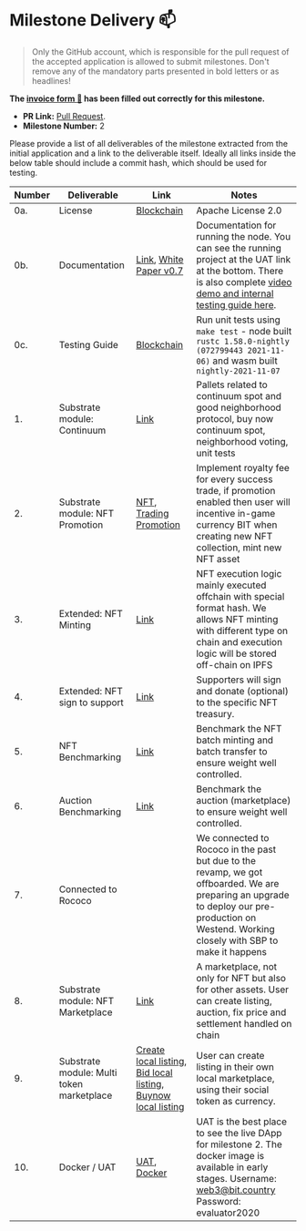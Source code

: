 # Milestone Delivery :mailbox:

> Only the GitHub account, which is responsible for the pull request of the accepted application is allowed to submit milestones. Don't remove any of the mandatory parts presented in bold letters or as headlines!

**The [invoice form :pencil:](https://docs.google.com/forms/d/e/1FAIpQLSfmNYaoCgrxyhzgoKQ0ynQvnNRoTmgApz9NrMp-hd8mhIiO0A/viewform) has been filled out correctly for this milestone.**

- **PR Link:** [Pull Request](https://github.com/w3f/Grants-Program/pull/696).
- **Milestone Number:** 2

Please provide a list of all deliverables of the milestone extracted from the initial application and a link to the deliverable itself. Ideally all links inside the below table should include a commit hash, which should be used for testing.

| Number | Deliverable                               | Link                                                                                                                                                                                                                                                                                                                                                          | Notes                                                                                                                                                                                                             |
| ------ | ----------------------------------------- | ------------------------------------------------------------------------------------------------------------------------------------------------------------------------------------------------------------------------------------------------------------------------------------------------------------------------------------------------------------- | ----------------------------------------------------------------------------------------------------------------------------------------------------------------------------------------------------------------- |
| 0a.    | License                                   | [Blockchain](https://github.com/bit-country/Bit-Country-Blockchain/blob/master/LICENSE)                                                                                                                                                                                                                                                                       | Apache License 2.0                                                                                                                                                                                                |
| 0b.    | Documentation                             | [Link](https://github.com/bit-country/Bit-Country-Blockchain/blob/master/README.md), [White Paper v0.7](https://metaversenw.gitbook.io/bit-country/)                                                                                                                                                                                                          | Documentation for running the node. You can see the running project at the UAT link at the bottom. There is also complete [video demo and internal testing guide here](https://hackmd.io/PmWDfHrNRD-zRZGoOpvCLg). |
| 0c.    | Testing Guide                             | [Blockchain](https://github.com/bit-country/Bit-Country-Blockchain/blob/master/README.md)                                                                                                                                                                                                                                                                     | Run unit tests using `make test` - node built `rustc 1.58.0-nightly (072799443 2021-11-06)` and wasm built `nightly-2021-11-07`                                                                                   |
| 1.     | Substrate module: Continuum               | [Link](https://github.com/bit-country/Metaverse-Network/tree/master/pallets/continuum)                                                                                                                                                                                                                                                                        | Pallets related to continuum spot and good neighborhood protocol, buy now continuum spot, neighborhood voting, unit tests                                                                                         |
| 2.     | Substrate module: NFT Promotion           | [NFT](https://github.com/bit-country/Bit-Country-Blockchain/tree/master/pallets/nft), [Trading Promotion](<[NFT](https://github.com/bit-country/Bit-Country-Blockchain/tree/master/pallets/auction)>)                                                                                                                                                         | Implement royalty fee for every success trade, if promotion enabled then user will incentive in-game currency BIT when creating new NFT collection, mint new NFT asset                                            |
| 3.     | Extended: NFT Minting                     | [Link](https://github.com/bit-country/Bit-Country-Blockchain/tree/master/pallets/nft)                                                                                                                                                                                                                                                                         | NFT execution logic mainly executed offchain with special format hash. We allows NFT minting with different type on chain and execution logic will be stored off-chain on IPFS                                    |
| 4.     | Extended: NFT sign to support             | [Link](https://github.com/bit-country/Bit-Country-Blockchain/tree/master/pallets/nft)                                                                                                                                                                                                                                                                         | Supporters will sign and donate (optional) to the specific NFT treasury.                                                                                                                                          |
| 5.     | NFT Benchmarking                          | [Link](https://github.com/bit-country/Metaverse-Network/tree/master/pallets/nft/src)                                                                                                                                                                                                                                                                          | Benchmark the NFT batch minting and batch transfer to ensure weight well controlled.                                                                                                                              |
| 6.     | Auction Benchmarking                      | [Link](https://github.com/bit-country/Metaverse-Network/tree/master/pallets/auction/src)                                                                                                                                                                                                                                                                      | Benchmark the auction (marketplace) to ensure weight well controlled.                                                                                                                                             |
| 7.     | Connected to Rococo                       |                                                                                                                                                                                                                                                                                                                                                               | We connected to Rococo in the past but due to the revamp, we got offboarded. We are preparing an upgrade to deploy our pre-production on Westend. Working closely with SBP to make it happens                     |
| 8.     | Substrate module: NFT Marketplace         | [Link](https://github.com/bit-country/Metaverse-Network/blob/master/pallets/auction/src/lib.rs)                                                                                                                                                                                                                                                               | A marketplace, not only for NFT but also for other assets. User can create listing, auction, fix price and settlement handled on chain                                                                            |
| 9.     | Substrate module: Multi token marketplace | [Create local listing](https://github.com/bit-country/Metaverse-Network/blob/master/pallets/auction/src/lib.rs#L522), [Bid local listing](https://github.com/bit-country/Metaverse-Network/blob/master/pallets/auction/src/lib.rs#L244), [Buynow local listing](https://github.com/bit-country/Metaverse-Network/blob/master/pallets/auction/src/lib.rs#L411) | User can create listing in their own local marketplace, using their social token as currency.                                                                                                                     |
| 10.    | Docker / UAT                              | [UAT](http://dev.bit.country/), [Docker](https://hub.docker.com/search?q=bitcountry&type=image)                                                                                                                                                                                                                                                               | UAT is the best place to see the live DApp for milestone 2. The docker image is available in early stages. Username: web3@bit.country Password: evaluator2020                                                     |
